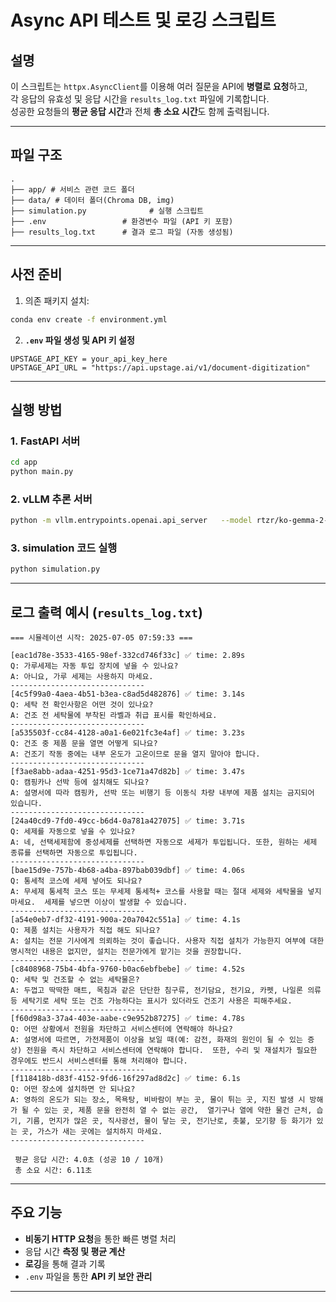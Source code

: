 # Async API 테스트 및 로깅 스크립트

## 설명

이 스크립트는 `httpx.AsyncClient`를 이용해 여러 질문을 API에 **병렬로 요청**하고,  
각 응답의 유효성 및 응답 시간을 `results_log.txt` 파일에 기록합니다.  
성공한 요청들의 **평균 응답 시간**과 전체 **총 소요 시간**도 함께 출력됩니다.

---

## 파일 구조

```
.
├── app/ # 서비스 관련 코드 폴더
├── data/ # 데이터 폴더(Chroma DB, img)
├── simulation.py              # 실행 스크립트
├── .env                 # 환경변수 파일 (API 키 포함)
├── results_log.txt      # 결과 로그 파일 (자동 생성됨)
```

---

## 사전 준비

1. 의존 패키지 설치:

```bash
conda env create -f environment.yml
```

2. **`.env` 파일 생성 및 API 키 설정**

```
UPSTAGE_API_KEY = your_api_key_here
UPSTAGE_API_URL = "https://api.upstage.ai/v1/document-digitization"
```

---

## 실행 방법
### 1. FastAPI 서버
```bash
cd app
python main.py
```

### 2. vLLM 추론 서버
```bash
python -m vllm.entrypoints.openai.api_server   --model rtzr/ko-gemma-2-9b-it   --tensor-parallel-size 2   --gpu-memory-utilization 0.8   --max-model-len 1024   --port 8001
```

### 3. simulation 코드 실행
```bash
python simulation.py
```

---

## 로그 출력 예시 (`results_log.txt`)

```
=== 시뮬레이션 시작: 2025-07-05 07:59:33 ===

[eac1d78e-3533-4165-98ef-332cd746f33c] ✅ time: 2.89s
Q: 가루세제는 자동 투입 장치에 넣을 수 있나요?
A: 아니요, 가루 세제는 사용하지 마세요.
------------------------------
[4c5f99a0-4aea-4b51-b3ea-c8ad5d482876] ✅ time: 3.14s
Q: 세탁 전 확인사항은 어떤 것이 있나요?
A: 건조 전 세탁물에 부착된 라벨과 취급 표시를 확인하세요.
------------------------------
[a535503f-cc84-4128-a0a1-6e021fc3e4af] ✅ time: 3.23s
Q: 건조 중 제품 문을 열면 어떻게 되나요?
A: 건조기 작동 중에는 내부 온도가 고온이므로 문을 열지 말아야 합니다.
------------------------------
[f3ae8abb-adaa-4251-95d3-1ce71a47d82b] ✅ time: 3.47s
Q: 캠핑카나 선박 등에 설치해도 되나요?
A: 설명서에 따라 캠핑카, 선박 또는 비행기 등 이동식 차량 내부에 제품 설치는 금지되어 있습니다.
------------------------------
[24a40cd9-7fd0-49cc-b6d4-0a781a427075] ✅ time: 3.71s
Q: 세제를 자동으로 넣을 수 있나요?
A: 네, 선택세제함에 중성세제를 선택하면 자동으로 세제가 투입됩니다. 또한, 원하는 세제 종류를 선택하면 자동으로 투입됩니다.
------------------------------
[bae15d9e-757b-4b68-a4ba-897bab039dbf] ✅ time: 4.06s
Q: 통세척 코스에 세제 넣어도 되나요?
A: 무세제 통세척 코스 또는 무세제 통세척+ 코스를 사용할 때는 절대 세제와 세탁물을 넣지 마세요.  세제를 넣으면 이상이 발생할 수 있습니다.
------------------------------
[a54e0eb7-df32-4191-900a-20a7042c551a] ✅ time: 4.1s
Q: 제품 설치는 사용자가 직접 해도 되나요?
A: 설치는 전문 기사에게 의뢰하는 것이 좋습니다. 사용자 직접 설치가 가능한지 여부에 대한 명시적인 내용은 없지만, 설치는 전문가에게 맡기는 것을 권장합니다.
------------------------------
[c8408968-75b4-4bfa-9760-b0ac6ebfbebe] ✅ time: 4.52s
Q: 세탁 및 건조할 수 없는 세탁물은?
A: 두껍고 딱딱한 매트, 목침과 같은 단단한 침구류, 전기담요, 전기요, 카펫, 나일론 의류 등 세탁기로 세탁 또는 건조 가능하다는 표시가 있더라도 건조기 사용은 피해주세요.
------------------------------
[f60d98a3-37a4-403e-aabe-c9e952b87275] ✅ time: 4.78s
Q: 어떤 상황에서 전원을 차단하고 서비스센터에 연락해야 하나요?
A: 설명서에 따르면, 가전제품이 이상을 보일 때(예: 감전, 화재의 원인이 될 수 있는 증상) 전원을 즉시 차단하고 서비스센터에 연락해야 합니다.  또한, 수리 및 재설치가 필요한 경우에도 반드시 서비스센터를 통해 처리해야 합니다.
------------------------------
[f118418b-d83f-4152-9fd6-16f297ad8d2c] ✅ time: 6.1s
Q: 어떤 장소에 설치하면 안 되나요?
A: 영하의 온도가 되는 장소, 목욕탕, 비바람이 부는 곳, 물이 튀는 곳, 지진 발생 시 방해가 될 수 있는 곳, 제품 문을 완전히 열 수 없는 공간,  열기구나 열에 약한 물건 근처, 습기, 기름, 먼지가 많은 곳, 직사광선, 물이 닿는 곳, 전기난로, 촛불, 모기향 등 화기가 있는 곳, 가스가 새는 곳에는 설치하지 마세요.
------------------------------

 평균 응답 시간: 4.0초 (성공 10 / 10개)
 총 소요 시간: 6.11초

```

---

## 주요 기능

- **비동기 HTTP 요청**을 통한 빠른 병렬 처리
- 응답 시간 **측정 및 평균 계산**
- **로깅**을 통해 결과 기록
- `.env` 파일을 통한 **API 키 보안 관리**

---

